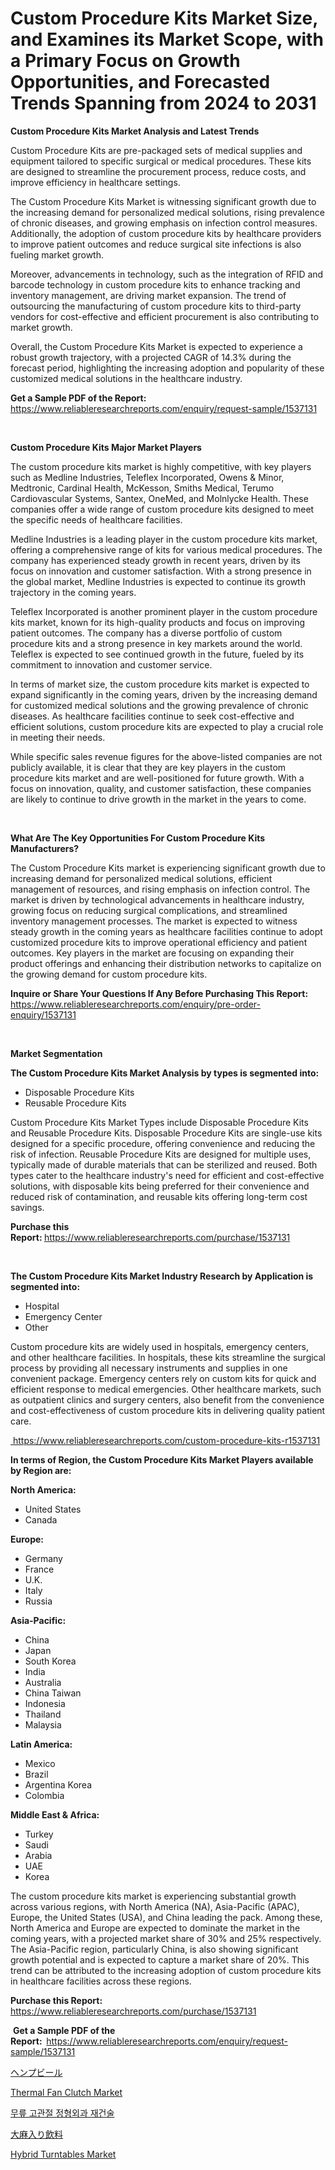 <p><h1>Custom Procedure Kits Market Size, and Examines its Market Scope, with a Primary Focus on Growth Opportunities, and Forecasted Trends Spanning from 2024 to 2031</h1></p><p><strong>Custom Procedure Kits Market Analysis and Latest Trends</strong></p>
<p><p>Custom Procedure Kits are pre-packaged sets of medical supplies and equipment tailored to specific surgical or medical procedures. These kits are designed to streamline the procurement process, reduce costs, and improve efficiency in healthcare settings.</p><p>The Custom Procedure Kits Market is witnessing significant growth due to the increasing demand for personalized medical solutions, rising prevalence of chronic diseases, and growing emphasis on infection control measures. Additionally, the adoption of custom procedure kits by healthcare providers to improve patient outcomes and reduce surgical site infections is also fueling market growth.</p><p>Moreover, advancements in technology, such as the integration of RFID and barcode technology in custom procedure kits to enhance tracking and inventory management, are driving market expansion. The trend of outsourcing the manufacturing of custom procedure kits to third-party vendors for cost-effective and efficient procurement is also contributing to market growth.</p><p>Overall, the Custom Procedure Kits Market is expected to experience a robust growth trajectory, with a projected CAGR of 14.3% during the forecast period, highlighting the increasing adoption and popularity of these customized medical solutions in the healthcare industry.</p></p>
<p><strong>Get a Sample PDF of the Report:&nbsp;</strong> <a href="https://www.reliableresearchreports.com/enquiry/request-sample/1537131">https://www.reliableresearchreports.com/enquiry/request-sample/1537131</a></p>
<p>&nbsp;</p>
<p><strong>Custom Procedure Kits Major Market Players</strong></p>
<p><p>The custom procedure kits market is highly competitive, with key players such as Medline Industries, Teleflex Incorporated, Owens & Minor, Medtronic, Cardinal Health, McKesson, Smiths Medical, Terumo Cardiovascular Systems, Santex, OneMed, and Molnlycke Health. These companies offer a wide range of custom procedure kits designed to meet the specific needs of healthcare facilities.</p><p>Medline Industries is a leading player in the custom procedure kits market, offering a comprehensive range of kits for various medical procedures. The company has experienced steady growth in recent years, driven by its focus on innovation and customer satisfaction. With a strong presence in the global market, Medline Industries is expected to continue its growth trajectory in the coming years.</p><p>Teleflex Incorporated is another prominent player in the custom procedure kits market, known for its high-quality products and focus on improving patient outcomes. The company has a diverse portfolio of custom procedure kits and a strong presence in key markets around the world. Teleflex is expected to see continued growth in the future, fueled by its commitment to innovation and customer service.</p><p>In terms of market size, the custom procedure kits market is expected to expand significantly in the coming years, driven by the increasing demand for customized medical solutions and the growing prevalence of chronic diseases. As healthcare facilities continue to seek cost-effective and efficient solutions, custom procedure kits are expected to play a crucial role in meeting their needs.</p><p>While specific sales revenue figures for the above-listed companies are not publicly available, it is clear that they are key players in the custom procedure kits market and are well-positioned for future growth. With a focus on innovation, quality, and customer satisfaction, these companies are likely to continue to drive growth in the market in the years to come.</p></p>
<p>&nbsp;</p>
<p><strong>What Are The Key Opportunities For Custom Procedure Kits Manufacturers?</strong></p>
<p><p>The Custom Procedure Kits market is experiencing significant growth due to increasing demand for personalized medical solutions, efficient management of resources, and rising emphasis on infection control. The market is driven by technological advancements in healthcare industry, growing focus on reducing surgical complications, and streamlined inventory management processes. The market is expected to witness steady growth in the coming years as healthcare facilities continue to adopt customized procedure kits to improve operational efficiency and patient outcomes. Key players in the market are focusing on expanding their product offerings and enhancing their distribution networks to capitalize on the growing demand for custom procedure kits.</p></p>
<p><strong>Inquire or Share Your Questions If Any Before Purchasing This Report:</strong> <a href="https://www.reliableresearchreports.com/enquiry/pre-order-enquiry/1537131">https://www.reliableresearchreports.com/enquiry/pre-order-enquiry/1537131</a></p>
<p>&nbsp;</p>
<p><strong>Market Segmentation</strong></p>
<p><strong>The Custom Procedure Kits Market Analysis by types is segmented into:</strong></p>
<p><ul><li>Disposable Procedure Kits</li><li>Reusable Procedure Kits</li></ul></p>
<p><p>Custom Procedure Kits Market Types include Disposable Procedure Kits and Reusable Procedure Kits. Disposable Procedure Kits are single-use kits designed for a specific procedure, offering convenience and reducing the risk of infection. Reusable Procedure Kits are designed for multiple uses, typically made of durable materials that can be sterilized and reused. Both types cater to the healthcare industry's need for efficient and cost-effective solutions, with disposable kits being preferred for their convenience and reduced risk of contamination, and reusable kits offering long-term cost savings.</p></p>
<p><strong>Purchase this Report:&nbsp;</strong><a href="https://www.reliableresearchreports.com/purchase/1537131">https://www.reliableresearchreports.com/purchase/1537131</a></p>
<p>&nbsp;</p>
<p><strong>The Custom Procedure Kits Market Industry Research by Application is segmented into:</strong></p>
<p><ul><li>Hospital</li><li>Emergency Center</li><li>Other</li></ul></p>
<p><p>Custom procedure kits are widely used in hospitals, emergency centers, and other healthcare facilities. In hospitals, these kits streamline the surgical process by providing all necessary instruments and supplies in one convenient package. Emergency centers rely on custom kits for quick and efficient response to medical emergencies. Other healthcare markets, such as outpatient clinics and surgery centers, also benefit from the convenience and cost-effectiveness of custom procedure kits in delivering quality patient care.</p></p>
<p><a href="https://www.reliableresearchreports.com/custom-procedure-kits-r1537131">&nbsp;https://www.reliableresearchreports.com/custom-procedure-kits-r1537131</a></p>
<p><strong>In terms of Region, the Custom Procedure Kits Market Players available by Region are:</strong></p>
<p>
    <p> <strong> North America: </strong>
        <ul>
            <li>United States</li>
            <li>Canada</li>
        </ul>
        </p> 
    <p> <strong> Europe: </strong>
        <ul>
            <li>Germany</li>
            <li>France</li>
            <li>U.K.</li>
            <li>Italy</li>
            <li>Russia</li>
        </ul>
        </p> 
    <p> <strong> Asia-Pacific: </strong>
        <ul>
            <li>China</li>
            <li>Japan</li>
            <li>South Korea</li>
            <li>India</li>
            <li>Australia</li>
            <li>China Taiwan</li>
            <li>Indonesia</li>
            <li>Thailand</li>
            <li>Malaysia</li>
        </ul>
        </p> 
    <p> <strong> Latin America: </strong>
        <ul>
            <li>Mexico</li>
            <li>Brazil</li>
            <li>Argentina Korea</li>
            <li>Colombia</li>
        </ul>
        </p> 
    <p> <strong> Middle East & Africa: </strong>
        <ul>
            <li>Turkey</li>
            <li>Saudi</li>
            <li>Arabia</li>
            <li>UAE</li>
            <li>Korea</li>
        </ul>
    </p>
    </p>
<p><p>The custom procedure kits market is experiencing substantial growth across various regions, with North America (NA), Asia-Pacific (APAC), Europe, the United States (USA), and China leading the pack. Among these, North America and Europe are expected to dominate the market in the coming years, with a projected market share of 30% and 25% respectively. The Asia-Pacific region, particularly China, is also showing significant growth potential and is expected to capture a market share of 20%. This trend can be attributed to the increasing adoption of custom procedure kits in healthcare facilities across these regions.</p></p>
<p><strong>Purchase this Report: </strong><a href="https://www.reliableresearchreports.com/purchase/1537131">https://www.reliableresearchreports.com/purchase/1537131</a></p>
<p>&nbsp;<strong>Get a Sample PDF of the Report:&nbsp;&nbsp;</strong><a href="https://www.reliableresearchreports.com/enquiry/request-sample/1537131">https://www.reliableresearchreports.com/enquiry/request-sample/1537131</a></p>
<p><strong></strong></p>
<p><p><a href="https://github.com/tanyaali3/Market-Research-Report-List-2/blob/main/8309890166511.md">ヘンプビール</a></p><p><a href="https://github.com/crlaem461/Market-Research-Report-List-1/blob/main/thermal-fan-clutch-market.md">Thermal Fan Clutch Market</a></p><p><a href="https://github.com/vs10l4sfg5c/Market-Research-Report-List-2/blob/main/6058723179692.md">무릎 고관절 정형외과 재건술</a></p><p><a href="https://github.com/reliezer65/Market-Research-Report-List-2/blob/main/7017059166510.md">大麻入り飲料</a></p><p><a href="https://github.com/refatkhan11277/Market-Research-Report-List-1/blob/main/hybrid-turntables-market.md">Hybrid Turntables Market</a></p></p>
